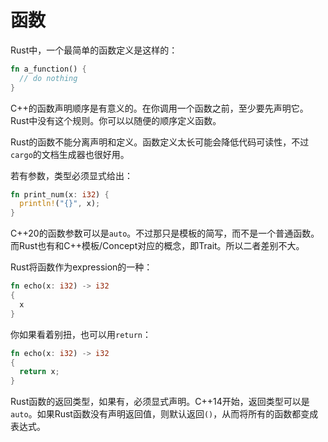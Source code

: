 # 函数

Rust中，一个最简单的函数定义是这样的：

```rust
fn a_function() {
  // do nothing
}
```

C++的函数声明顺序是有意义的。在你调用一个函数之前，至少要先声明它。Rust中没有这个规则。你可以以随便的顺序定义函数。

Rust的函数不能分离声明和定义。函数定义太长可能会降低代码可读性，不过`cargo`的文档生成器也很好用。

若有参数，类型必须显式给出：

```rust
fn print_num(x: i32) {
  println!("{}", x);
}
```

C++20的函数参数可以是`auto`。不过那只是模板的简写，而不是一个普通函数。而Rust也有和C++模板/Concept对应的概念，即Trait。所以二者差别不大。

Rust将函数作为expression的一种：

```rust
fn echo(x: i32) -> i32
{
  x
}
```

你如果看着别扭，也可以用`return`：

```rust
fn echo(x: i32) -> i32
{
  return x;
}
```

Rust函数的返回类型，如果有，必须显式声明。C++14开始，返回类型可以是`auto`。如果Rust函数没有声明返回值，则默认返回`()`，从而将所有的函数都变成表达式。
